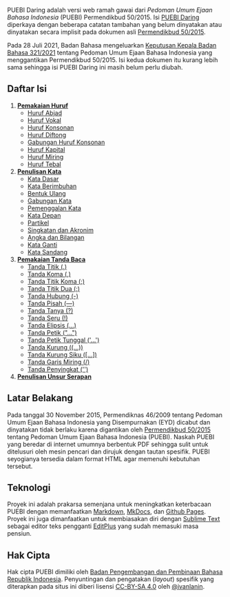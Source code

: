 PUEBI Daring adalah versi web ramah gawai dari *Pedoman Umum Ejaan Bahasa Indonesia* (PUEBI) Permendikbud 50/2015. Isi [PUEBI Daring](http://ivanlanin.github.io/puebi) diperkaya dengan beberapa catatan tambahan yang belum dinyatakan atau dinyatakan secara implisit pada dokumen asli [Permendikbud 50/2015](https://upload.wikimedia.org/wikipedia/commons/3/33/Peraturan_Menteri_Pendidikan_dan_Kebudayaan_Nomor_50_Tahun_2015_tentang_Pedoman_Umum_Ejaan_Bahasa_Indonesia.pdf).

Pada 28 Juli 2021, Badan Bahasa mengeluarkan [Keputusan Kepala Badan Bahasa 321/2021](https://badanbahasa.kemdikbud.go.id/lamanbahasa/sites/default/files/Salinan%20RKKB%20PUEBI.pdf) tentang Pedoman Umum Ejaan Bahasa Indonesia yang menggantikan Permendikbud 50/2015. Isi kedua dokumen itu kurang lebih sama sehingga isi PUEBI Daring ini masih belum perlu diubah.

## Daftar Isi

1. **[Pemakaian Huruf](huruf/index.md)**
	- [Huruf Abjad](huruf/huruf-abjad.md)
	- [Huruf Vokal](huruf/huruf-vokal.md)
	- [Huruf Konsonan](huruf/huruf-konsonan.md)
	- [Huruf Diftong](huruf/huruf-diftong.md)
	- [Gabungan Huruf Konsonan](huruf/gabungan-huruf-konsonan.md)
	- [Huruf Kapital](huruf/huruf-kapital.md)
	- [Huruf Miring](huruf/huruf-miring.md)
	- [Huruf Tebal](huruf/huruf-tebal.md)
2. **[Penulisan Kata](kata/index.md)**
	- [Kata Dasar](kata/kata-dasar.md)
	- [Kata Berimbuhan](kata/kata-berimbuhan.md)
	- [Bentuk Ulang](kata/bentuk-ulang.md)
	- [Gabungan Kata](kata/gabungan-kata.md)
	- [Pemenggalan Kata](kata/pemenggalan-kata.md)
	- [Kata Depan](kata/kata-depan.md)
	- [Partikel](kata/partikel.md)
	- [Singkatan dan Akronim](kata/singkatan-dan-akronim.md)
	- [Angka dan Bilangan](kata/angka-dan-bilangan.md)
	- [Kata Ganti](kata/kata-ganti.md)
	- [Kata Sandang](kata/kata-sandang.md)
3. **[Pemakaian Tanda Baca](tanda-baca/index.md)**
	- [Tanda Titik (.)](tanda-baca/tanda-titik.md)
	- [Tanda Koma (,)](tanda-baca/tanda-koma.md)
	- [Tanda Titik Koma (;)](tanda-baca/tanda-titik-koma.md)
	- [Tanda Titik Dua (:)](tanda-baca/tanda-titik-dua.md)
	- [Tanda Hubung (-)](tanda-baca/tanda-hubung.md)
	- [Tanda Pisah (—)](tanda-baca/tanda-pisah.md)
	- [Tanda Tanya (?)](tanda-baca/tanda-tanya.md)
	- [Tanda Seru (!)](tanda-baca/tanda-seru.md)
	- [Tanda Elipsis (…)](tanda-baca/tanda-elipsis.md)
	- [Tanda Petik ("…")](tanda-baca/tanda-petik.md)
	- [Tanda Petik Tunggal ('…')](tanda-baca/tanda-petik-tunggal.md)
	- [Tanda Kurung ((…))](tanda-baca/tanda-kurung.md)
	- [Tanda Kurung Siku ([…])](tanda-baca/tanda-kurung-siku.md)
	- [Tanda Garis Miring (/)](tanda-baca/tanda-garis-miring.md)
	- [Tanda Penyingkat ('')](tanda-baca/tanda-penyingkat-apostrof.md)
4. **[Penulisan Unsur Serapan](unsur-serapan/index.md)**

## Latar Belakang

Pada tanggal 30 November 2015, Permendiknas 46/2009 tentang Pedoman Umum Ejaan Bahasa Indonesia yang Disempurnakan (EYD) dicabut dan dinyatakan tidak berlaku karena digantikan oleh [Permendikbud 50/2015](https://upload.wikimedia.org/wikipedia/commons/3/33/Peraturan_Menteri_Pendidikan_dan_Kebudayaan_Nomor_50_Tahun_2015_tentang_Pedoman_Umum_Ejaan_Bahasa_Indonesia.pdf) tentang Pedoman Umum Ejaan Bahasa Indonesia (PUEBI). Naskah PUEBI yang beredar di internet umumnya berbentuk PDF sehingga sulit untuk ditelusuri oleh mesin pencari dan dirujuk dengan tautan spesifik. PUEBI seyogianya tersedia dalam format HTML agar memenuhi kebutuhan tersebut.

## Teknologi

Proyek ini adalah prakarsa semenjana untuk meningkatkan keterbacaan PUEBI dengan memanfaatkan [Markdown](http://daringfireball.net/projects/markdown/), [MkDocs](http://www.mkdocs.org/), dan [Github Pages](https://pages.github.com/). Proyek ini juga dimanfaatkan untuk membiasakan diri dengan [Sublime Text](https://www.sublimetext.com/) sebagai editor teks pengganti [EditPlus](https://www.editplus.com/) yang sudah memasuki masa pensiun.

## Hak Cipta

Hak cipta PUEBI dimiliki oleh [Badan Pengembangan dan Pembinaan Bahasa Republik Indonesia](http://badanbahasa.kemdikbud.go.id/). Penyuntingan dan pengatakan (*layout*) spesifik yang diterapkan pada situs ini diberi lisensi [CC-BY-SA 4.0](https://creativecommons.org/licenses/by-sa/4.0/deed.id) oleh [@ivanlanin](https://twitter.com/ivanlanin).